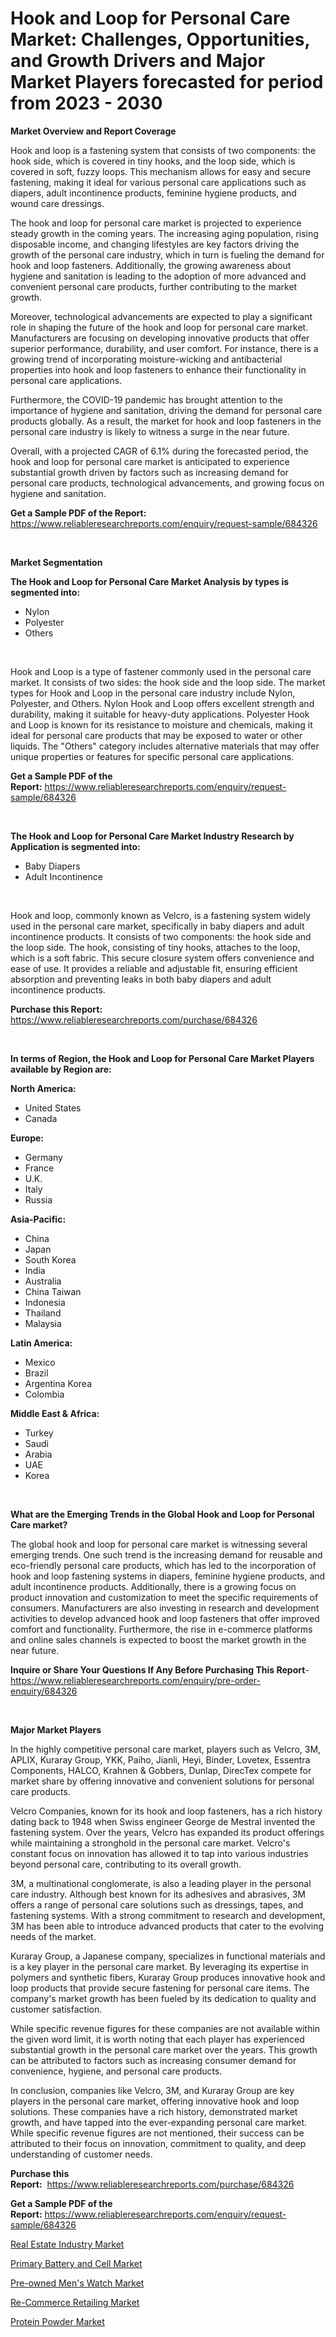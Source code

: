 <p><h1>Hook and Loop for Personal Care Market: Challenges, Opportunities, and Growth Drivers and Major Market Players forecasted for period from 2023 - 2030</h1></p><p><strong>Market Overview and Report Coverage</strong></p>
<p><p>Hook and loop is a fastening system that consists of two components: the hook side, which is covered in tiny hooks, and the loop side, which is covered in soft, fuzzy loops. This mechanism allows for easy and secure fastening, making it ideal for various personal care applications such as diapers, adult incontinence products, feminine hygiene products, and wound care dressings.</p><p>The hook and loop for personal care market is projected to experience steady growth in the coming years. The increasing aging population, rising disposable income, and changing lifestyles are key factors driving the growth of the personal care industry, which in turn is fueling the demand for hook and loop fasteners. Additionally, the growing awareness about hygiene and sanitation is leading to the adoption of more advanced and convenient personal care products, further contributing to the market growth.</p><p>Moreover, technological advancements are expected to play a significant role in shaping the future of the hook and loop for personal care market. Manufacturers are focusing on developing innovative products that offer superior performance, durability, and user comfort. For instance, there is a growing trend of incorporating moisture-wicking and antibacterial properties into hook and loop fasteners to enhance their functionality in personal care applications.</p><p>Furthermore, the COVID-19 pandemic has brought attention to the importance of hygiene and sanitation, driving the demand for personal care products globally. As a result, the market for hook and loop fasteners in the personal care industry is likely to witness a surge in the near future.</p><p>Overall, with a projected CAGR of 6.1% during the forecasted period, the hook and loop for personal care market is anticipated to experience substantial growth driven by factors such as increasing demand for personal care products, technological advancements, and growing focus on hygiene and sanitation.</p></p>
<p><strong>Get a Sample PDF of the Report:</strong> <a href="https://www.reliableresearchreports.com/enquiry/request-sample/684326">https://www.reliableresearchreports.com/enquiry/request-sample/684326</a></p>
<p>&nbsp;</p>
<p><strong>Market Segmentation</strong></p>
<p><strong>The Hook and Loop for Personal Care Market Analysis by types is segmented into:</strong></p>
<p><ul><li>Nylon</li><li>Polyester</li><li>Others</li></ul></p>
<p>&nbsp;</p>
<p><p>Hook and Loop is a type of fastener commonly used in the personal care market. It consists of two sides: the hook side and the loop side. The market types for Hook and Loop in the personal care industry include Nylon, Polyester, and Others. Nylon Hook and Loop offers excellent strength and durability, making it suitable for heavy-duty applications. Polyester Hook and Loop is known for its resistance to moisture and chemicals, making it ideal for personal care products that may be exposed to water or other liquids. The "Others" category includes alternative materials that may offer unique properties or features for specific personal care applications.</p></p>
<p><strong>Get a Sample PDF of the Report:</strong>&nbsp;<a href="https://www.reliableresearchreports.com/enquiry/request-sample/684326">https://www.reliableresearchreports.com/enquiry/request-sample/684326</a></p>
<p>&nbsp;</p>
<p><strong>The Hook and Loop for Personal Care Market Industry Research by Application is segmented into:</strong></p>
<p><ul><li>Baby Diapers</li><li>Adult Incontinence</li></ul></p>
<p>&nbsp;</p>
<p><p>Hook and loop, commonly known as Velcro, is a fastening system widely used in the personal care market, specifically in baby diapers and adult incontinence products. It consists of two components: the hook side and the loop side. The hook, consisting of tiny hooks, attaches to the loop, which is a soft fabric. This secure closure system offers convenience and ease of use. It provides a reliable and adjustable fit, ensuring efficient absorption and preventing leaks in both baby diapers and adult incontinence products.</p></p>
<p><strong>Purchase this Report:</strong>&nbsp; <a href="https://www.reliableresearchreports.com/purchase/684326">https://www.reliableresearchreports.com/purchase/684326</a></p>
<p>&nbsp;</p>
<p><strong>In terms of Region, the Hook and Loop for Personal Care Market Players available by Region are:</strong></p>
<p>
    <p> <strong> North America: </strong>
        <ul>
            <li>United States</li>
            <li>Canada</li>
        </ul>
        </p> 
    <p> <strong> Europe: </strong>
        <ul>
            <li>Germany</li>
            <li>France</li>
            <li>U.K.</li>
            <li>Italy</li>
            <li>Russia</li>
        </ul>
        </p> 
    <p> <strong> Asia-Pacific: </strong>
        <ul>
            <li>China</li>
            <li>Japan</li>
            <li>South Korea</li>
            <li>India</li>
            <li>Australia</li>
            <li>China Taiwan</li>
            <li>Indonesia</li>
            <li>Thailand</li>
            <li>Malaysia</li>
        </ul>
        </p> 
    <p> <strong> Latin America: </strong>
        <ul>
            <li>Mexico</li>
            <li>Brazil</li>
            <li>Argentina Korea</li>
            <li>Colombia</li>
        </ul>
        </p> 
    <p> <strong> Middle East & Africa: </strong>
        <ul>
            <li>Turkey</li>
            <li>Saudi</li>
            <li>Arabia</li>
            <li>UAE</li>
            <li>Korea</li>
        </ul>
    </p>
    </p>
<p>&nbsp;</p>
<p><strong>What are the Emerging Trends in the Global Hook and Loop for Personal Care market?</strong></p>
<p><p>The global hook and loop for personal care market is witnessing several emerging trends. One such trend is the increasing demand for reusable and eco-friendly personal care products, which has led to the incorporation of hook and loop fastening systems in diapers, feminine hygiene products, and adult incontinence products. Additionally, there is a growing focus on product innovation and customization to meet the specific requirements of consumers. Manufacturers are also investing in research and development activities to develop advanced hook and loop fasteners that offer improved comfort and functionality. Furthermore, the rise in e-commerce platforms and online sales channels is expected to boost the market growth in the near future.</p></p>
<p><strong>Inquire or Share Your Questions If Any Before Purchasing This Report</strong>- <a href="https://www.reliableresearchreports.com/enquiry/pre-order-enquiry/684326">https://www.reliableresearchreports.com/enquiry/pre-order-enquiry/684326</a></p>
<p>&nbsp;</p>
<p><strong>Major Market Players</strong></p>
<p><p>In the highly competitive personal care market, players such as Velcro, 3M, APLIX, Kuraray Group, YKK, Paiho, Jianli, Heyi, Binder, Lovetex, Essentra Components, HALCO, Krahnen & Gobbers, Dunlap, DirecTex compete for market share by offering innovative and convenient solutions for personal care products.</p><p>Velcro Companies, known for its hook and loop fasteners, has a rich history dating back to 1948 when Swiss engineer George de Mestral invented the fastening system. Over the years, Velcro has expanded its product offerings while maintaining a stronghold in the personal care market. Velcro's constant focus on innovation has allowed it to tap into various industries beyond personal care, contributing to its overall growth.</p><p>3M, a multinational conglomerate, is also a leading player in the personal care industry. Although best known for its adhesives and abrasives, 3M offers a range of personal care solutions such as dressings, tapes, and fastening systems. With a strong commitment to research and development, 3M has been able to introduce advanced products that cater to the evolving needs of the market.</p><p>Kuraray Group, a Japanese company, specializes in functional materials and is a key player in the personal care market. By leveraging its expertise in polymers and synthetic fibers, Kuraray Group produces innovative hook and loop products that provide secure fastening for personal care items. The company's market growth has been fueled by its dedication to quality and customer satisfaction.</p><p>While specific revenue figures for these companies are not available within the given word limit, it is worth noting that each player has experienced substantial growth in the personal care market over the years. This growth can be attributed to factors such as increasing consumer demand for convenience, hygiene, and personal care products.</p><p>In conclusion, companies like Velcro, 3M, and Kuraray Group are key players in the personal care market, offering innovative hook and loop solutions. These companies have a rich history, demonstrated market growth, and have tapped into the ever-expanding personal care market. While specific revenue figures are not mentioned, their success can be attributed to their focus on innovation, commitment to quality, and deep understanding of customer needs.</p></p>
<p><strong>Purchase this Report:</strong>&nbsp;&nbsp;<a href="https://www.reliableresearchreports.com/purchase/684326">https://www.reliableresearchreports.com/purchase/684326</a></p>
<p></p>
<p><strong>Get a Sample PDF of the Report:</strong>&nbsp;<a href="https://www.reliableresearchreports.com/enquiry/request-sample/684326">https://www.reliableresearchreports.com/enquiry/request-sample/684326</a></p>
<p><p><a href="https://medium.com/@rogerking1949/real-estate-industry-market-outlook-industry-overview-and-forecast-2023-to-2030-c50e5f6d97b3">Real Estate Industry Market</a></p><p><a href="https://medium.com/@deronwisoky1977/primary-battery-and-cell-market-competitive-analysis-market-trends-and-forecast-to-2030-8c3c9503f641">Primary Battery and Cell Market</a></p><p><a href="https://medium.com/@jackybrekke/pre-owned-mens-watch-market-trends-forecast-and-competitive-analysis-to-2030-ec044c1de3db">Pre-owned Men's Watch Market</a></p><p><a href="https://medium.com/@beaublock2023/re-commerce-retailing-market-exploring-market-share-market-trends-and-future-growth-7a5aa8000093">Re-Commerce Retailing Market</a></p><p><a href="https://medium.com/@ulicesweber/protein-powder-market-the-key-to-successful-business-strategy-forecast-till-2030-497748ad0a61">Protein Powder Market</a></p></p>